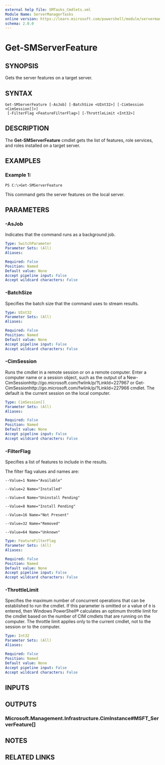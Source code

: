 ```yaml
---
external help file: SMTasks_Cmdlets.xml
Module Name: ServerManagerTasks
online version: https://learn.microsoft.com/powershell/module/servermanagertasks/get-smserverfeature?view=windowsserver2012-ps&wt.mc_id=ps-gethelp
schema: 2.0.0
---
```


# Get-SMServerFeature

## SYNOPSIS
Gets the server features on a target server.

## SYNTAX

```
Get-SMServerFeature [-AsJob] [-BatchSize <UInt32>] [-CimSession <CimSession[]>]
 [-FilterFlag <FeatureFilterFlag>] [-ThrottleLimit <Int32>]
```

## DESCRIPTION
The **Get-SMServerFeature** cmdlet gets the list of features, role services, and roles installed on a target server.

## EXAMPLES

### Example 1:
```
PS C:\>Get-SMServerFeature
```

This command gets the server features on the local server.

## PARAMETERS

### -AsJob
Indicates that the command runs as a background job.

```yaml
Type: SwitchParameter
Parameter Sets: (All)
Aliases: 

Required: False
Position: Named
Default value: None
Accept pipeline input: False
Accept wildcard characters: False
```

### -BatchSize
Specifies the batch size that the command uses to stream results.

```yaml
Type: UInt32
Parameter Sets: (All)
Aliases: 

Required: False
Position: Named
Default value: None
Accept pipeline input: False
Accept wildcard characters: False
```

### -CimSession
Runs the cmdlet in a remote session or on a remote computer.
Enter a computer name or a session object, such as the output of a New-CimSessionhttp://go.microsoft.com/fwlink/p/?LinkId=227967 or Get-CimSessionhttp://go.microsoft.com/fwlink/p/?LinkId=227966 cmdlet.
The default is the current session on the local computer.

```yaml
Type: CimSession[]
Parameter Sets: (All)
Aliases: 

Required: False
Position: Named
Default value: None
Accept pipeline input: False
Accept wildcard characters: False
```

### -FilterFlag
Specifies a list of features to include in the results.

The filter flag values and names are: 

    --Value=1 Name="Available"

    --Value=2 Name="Installed" 

    --Value=4 Name="Uninstall Pending" 

    --Value=8 Name="Install Pending" 

    --Value=16 Name="Not Present" 

    --Value=32 Name="Removed" 

    --Value=64 Name="Unknown"

```yaml
Type: FeatureFilterFlag
Parameter Sets: (All)
Aliases: 

Required: False
Position: Named
Default value: None
Accept pipeline input: False
Accept wildcard characters: False
```

### -ThrottleLimit
Specifies the maximum number of concurrent operations that can be established to run the cmdlet.
If this parameter is omitted or a value of `0` is entered, then Windows PowerShell® calculates an optimum throttle limit for the cmdlet based on the number of CIM cmdlets that are running on the computer.
The throttle limit applies only to the current cmdlet, not to the session or to the computer.

```yaml
Type: Int32
Parameter Sets: (All)
Aliases: 

Required: False
Position: Named
Default value: None
Accept pipeline input: False
Accept wildcard characters: False
```

## INPUTS

## OUTPUTS

### Microsoft.Management.Infrastructure.CimInstance#MSFT_ServerFeature[]

## NOTES

## RELATED LINKS




